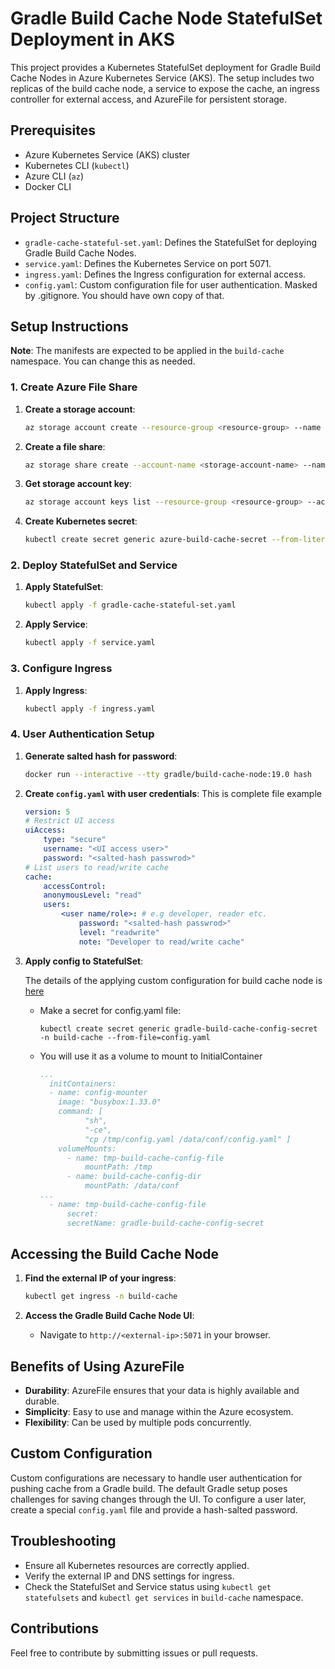 # Gradle Build Cache Node StatefulSet Deployment in AKS

This project provides a Kubernetes StatefulSet deployment for Gradle Build Cache Nodes in Azure Kubernetes Service (AKS). The setup includes two replicas of the build cache node, a service to expose the cache, an ingress controller for external access, and AzureFile for persistent storage. 

## Prerequisites

- Azure Kubernetes Service (AKS) cluster
- Kubernetes CLI (`kubectl`)
- Azure CLI (`az`)
- Docker CLI

## Project Structure

- `gradle-cache-stateful-set.yaml`: Defines the StatefulSet for deploying Gradle Build Cache Nodes.
- `service.yaml`: Defines the Kubernetes Service on port 5071.
- `ingress.yaml`: Defines the Ingress configuration for external access.
- `config.yaml`: Custom configuration file for user authentication. Masked by .gitignore. You should have own copy of that.

## Setup Instructions

**Note**: The manifests are expected to be applied in the `build-cache` namespace. You can change this as needed.

### 1. Create Azure File Share

1. **Create a storage account**:
    ```bash
    az storage account create --resource-group <resource-group> --name <storage-account-name> --location <location> --sku Standard_LRS
    ```

2. **Create a file share**:
    ```bash
    az storage share create --account-name <storage-account-name> --name <file-share-name>
    ```

3. **Get storage account key**:
    ```bash
    az storage account keys list --resource-group <resource-group> --account-name <storage-account-name>
    ```

4. **Create Kubernetes secret**:
    ```bash
    kubectl create secret generic azure-build-cache-secret --from-literal=azurestorageaccountname=<storage-account-name> --from-literal=azurestorageaccountkey=<storage-account-key> -n build-cache
    ```

### 2. Deploy StatefulSet and Service

1. **Apply StatefulSet**:
    ```bash
    kubectl apply -f gradle-cache-stateful-set.yaml
    ```

2. **Apply Service**:
    ```bash
    kubectl apply -f service.yaml
    ```

### 3. Configure Ingress

1. **Apply Ingress**:
    ```bash
    kubectl apply -f ingress.yaml
    ```

### 4. User Authentication Setup

1. **Generate salted hash for password**:
    ```bash
    docker run --interactive --tty gradle/build-cache-node:19.0 hash
    ```

2. **Create `config.yaml` with user credentials**:
   This is complete file example
    ```yaml
    version: 5
    # Restrict UI access
    uiAccess:
        type: "secure"
        username: "<UI access user>"
        password: "<salted-hash passwrod>"
    # List users to read/write cache
    cache:
        accessControl:
        anonymousLevel: "read"
        users:
            <user name/role>: # e.g developer, reader etc.
                password: "<salted-hash passwrod>"
                level: "readwrite"
                note: "Developer to read/write cache"
    ```

3. **Apply config to StatefulSet**:
   
   The details of the applying custom configuration for build cache node is [here](https://docs.gradle.com/build-cache-node/#providing_a_config_file_from_a_secret_or_configmap) 
    - Make a secret for config.yaml file:
      ```
      kubectl create secret generic gradle-build-cache-config-secret -n build-cache --from-file=config.yaml
      ```
    - You will use it as a volume to mount to InitialContainer
      ```yaml
      ...
        initContainers:
        - name: config-mounter
          image: "busybox:1.33.0"
          command: [
                "sh",
                "-ce",
                "cp /tmp/config.yaml /data/conf/config.yaml" ]
          volumeMounts:
            - name: tmp-build-cache-config-file
                mountPath: /tmp
            - name: build-cache-config-dir
                mountPath: /data/conf
      ...
        - name: tmp-build-cache-config-file
            secret:
            secretName: gradle-build-cache-config-secret
      ```

## Accessing the Build Cache Node

1. **Find the external IP of your ingress**:
    ```bash
    kubectl get ingress -n build-cache
    ```

2. **Access the Gradle Build Cache Node UI**:
    - Navigate to `http://<external-ip>:5071` in your browser.

## Benefits of Using AzureFile

- **Durability**: AzureFile ensures that your data is highly available and durable.
- **Simplicity**: Easy to use and manage within the Azure ecosystem.
- **Flexibility**: Can be used by multiple pods concurrently.

## Custom Configuration

Custom configurations are necessary to handle user authentication for pushing cache from a Gradle build. The default Gradle setup poses challenges for saving changes through the UI. To configure a user later, create a special `config.yaml` file and provide a hash-salted password.

## Troubleshooting

- Ensure all Kubernetes resources are correctly applied.
- Verify the external IP and DNS settings for ingress.
- Check the StatefulSet and Service status using `kubectl get statefulsets` and `kubectl get services` in `build-cache` namespace.

## Contributions

Feel free to contribute by submitting issues or pull requests.
